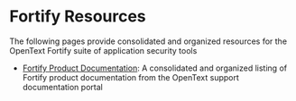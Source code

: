 # Fortify Resources
The following pages provide consolidated and organized resources for the OpenText Fortify suite of application security tools


 * [Fortify Product Documentation](./docs/documentation.md): A consolidated and organized listing of Fortify product documentation from the OpenText support documentation portal






